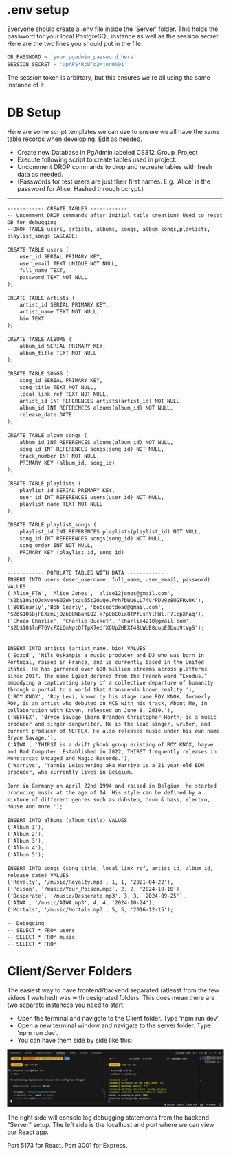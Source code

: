 # .env setup

Everyone should create a .env file inside the 'Server' folder. This holds the password for your local PostgreSQL instance as well as the session secret. Here are the two lines you should put in the file:

```python
DB_PASSWORD = 'your_pgadmin_password_here'
SESSION_SECRET = 'apAPS*RcU^o2MjonW%9i'
```

The session token is arbirtary, but this ensures we're all using the same instance of it.

# DB Setup

Here are some script templates we can use to ensure we all have the same table records when developing. Edit as needed. 

* Create new Database in PgAdmin labeled CS312_Group_Project
* Execute following script to create tables used in project.
* Uncomment DROP commands to drop and recreate tables with fresh data as needed.
* (Passwords for test users are just their first names. E.g. 'Alice' is the password for Alice. Hashed through bcrypt.)

---

```pgsql
------------ CREATE TABLES ------------
-- Uncomment DROP commands after initial table creation! Used to reset DB for debugging
--DROP TABLE users, artists, albums, songs, album_songs,playlists, playlist_songs CASCADE;

CREATE TABLE users (
    user_id SERIAL PRIMARY KEY,
    user_email TEXT UNIQUE NOT NULL,
    full_name TEXT,
    password TEXT NOT NULL 
);

CREATE TABLE artists (
    artist_id SERIAL PRIMARY KEY,
    artist_name TEXT NOT NULL,
    bio TEXT 
);

CREATE TABLE ALBUMS (
    album_id SERIAL PRIMARY KEY,
    album_title TEXT NOT NULL
);

CREATE TABLE SONGS (
    song_id SERIAL PRIMARY KEY,
    song_title TEXT NOT NULL,
    local_link_ref TEXT NOT NULL,
    artist_id INT REFERENCES artists(artist_id) NOT NULL,
    album_id INT REFERENCES albums(album_id) NOT NULL,
    release_date DATE
);

CREATE TABLE album_songs (
    album_id INT REFERENCES albums(album_id) NOT NULL,
    song_id INT REFERENCES songs(song_id) NOT NULL,
    track_number INT NOT NULL,
    PRIMARY KEY (album_id, song_id) 
);

CREATE TABLE playlists (
    playlist_id SERIAL PRIMARY KEY,
    user_id INT REFERENCES users(user_id) NOT NULL,
    playlist_name TEXT NOT NULL
);

CREATE TABLE playlist_songs (
    playlist_id INT REFERENCES playlists(playlist_id) NOT NULL,
    song_id INT REFERENCES songs(song_id) NOT NULL,
    song_order INT NOT NULL,
    PRIMARY KEY (playlist_id, song_id)
);

------------ POPULATE TABLES WITH DATA ------------
INSERT INTO users (user_username, full_name, user_email, password) VALUES
('Alice_FTW', 'Alice Jones', 'alice12jones@gmail.com', '$2b$10$jOJcKvoN602Wxjxzs65t2OuQe.Prh7bWU6LL74VrPDV9z8UGFRvOK'),
('B0BGnarly','Bob Gnarly', 'bobsnotdead@gmail.com', '$2b$10$BjFEXzmLjQZ608WbahLQ2.k7pQbC0ix8TPfUsRYlRWl.F71cpXhaq'),
('Choco Charlie', 'Charlie Bucket', 'charlie4210@gmail.com', '$2b$10$lnFT6VcFXiQmNptQfTpX7edfX6UpZHEXf4BLWUE8oupEJbnU9tVgS');


INSERT INTO artists (artist_name, bio) VALUES
('Egzod', 'Nils Oskampis a music producer and DJ who was born in Portugal, raised in France, and is currently based in the United States. He has garnered over 600 million streams across platforms since 2017. The name Egzod derives from the French word “Exodus,” embodying a captivating story of a collective departure of humanity through a portal to a world that transcends known reality.'),
('ROY KNOX', 'Roy Levi, known by his stage name ROY KNOX, formerly ROY, is an artist who debuted on NCS with his track, About Me, in collaboration with Koven, released on June 8, 2019.'),
('NEFFEX', 'Bryce Savage (born Brandon Christopher Horth) is a music producer and singer-songwriter. He is the lead singer, writer, and current producer of NEFFEX. He also releases music under his own name, Bryce Savage.'),
('AIWA', 'THIRST is a drift phonk group existing of ROY KNOX, hayve and Bad Computer. Established in 2022, THIRST frequently releases in Monstercat Uncaged and Magic Records.'),
('Warriyo', 'Yannis Leigsnering aka Warriyo is a 21 year-old EDM producer, who currently lives in Belgium.

Born in Germany on April 22nd 1994 and raised in Belgium, he started producing music at the age of 14. His style can be defined by a mixture of different genres such as dubstep, drum & bass, electro, house and more.');

INSERT INTO albums (album_title) VALUES
('Album 1'),
('Album 2'),
('Album 3'),
('Album 4'),
('Album 5');

INSERT INTO songs (song_title, local_link_ref, artist_id, album_id, release_date) VALUES
('Royalty', '/music/Royalty.mp3', 1, 1, '2021-04-22'),
('Poison', '/music/Your_Poison.mp3', 2, 2, '2024-10-10'),
('Desperate', '/music/Desperate.mp3', 3, 3, '2024-09-25'),
('AIWA', '/music/AIWA.mp3', 4, 4, '2024-10-24'),
('Mortals', '/music/Mortals.mp3', 5, 5, '2016-12-15');

-- Debugging
-- SELECT * FROM users
-- SELECT * FROM music
-- SELECT * FROM 
```

# Client/Server Folders

The easiest way to have frontend/backend separated (atleast from the few videos I watched) was with designated folders. This does mean there are two separate instances you need to start. 

* Open the terminal and navigate to the Client folder. Type 'npm run dev'.
* Open a new terminal window and navigate to the server folder. Type 'npm run dev'.
* You can have them side by side like this:

![1731373157801](image/group_setup/1731373157801.png)

The right side will console log debugging statements from the backend "Server" setup. The left side is the localhost and port where we can view our React app. 

Port 5173 for React. Port 3001 for Express.
